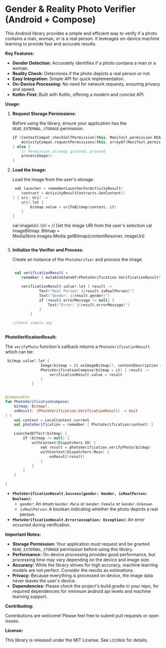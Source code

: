 # Gender & Reality Photo Verifier (Android + Compose)


This Android library provides a simple and efficient way to verify if a photo contains a man, woman, or is a real person. It leverages on-device machine learning to provide fast and accurate results.

**Key Features:**

* **Gender Detection:** Accurately identifies if a photo contains a man or a woman.
* **Reality Check:** Determines if the photo depicts a real person or not.
* **Easy Integration:** Simple API for quick implementation.
* **On-Device Processing:** No need for network requests, ensuring privacy and speed.
* **Kotlin-First:** Built with Kotlin, offering a modern and concise API.


**Usage:**

1.  **Request Storage Permissions:**

    Before using the library, ensure your application has the `READ_EXTERNAL_STORAGE` permission.

    ```kotlin
    if (ContextCompat.checkSelfPermission(this, Manifest.permission.READ_EXTERNAL_STORAGE) != PackageManager.PERMISSION_GRANTED) {
        ActivityCompat.requestPermissions(this, arrayOf(Manifest.permission.READ_EXTERNAL_STORAGE), STORAGE_PERMISSION_CODE)
    } else {
        // Permission already granted, proceed
        processImage()
    }
    ```


2.  **Load the Image:**

    Load the image from the user's storage.

    ```kotlin
     val launcher = rememberLauncherForActivityResult(
        contract = ActivityResultContracts.GetContent()
    ) { uri: Uri? ->
        uri?.let {
            bitmap.value = uriToBitmap(context, it)
        }
    }
    ```

   
    val imageUri: Uri = // Get the image URI from the user's selection
    val imageBitmap: Bitmap = MediaStore.Images.Media.getBitmap(contentResolver, imageUri)
    ```

4.  **Initialize the Verifier and Process:**

    Create an instance of the `PhotoVerifier` and process the image.

    ```kotlin

     val verificationResult =
        remember { mutableStateOf<PhotoVerification.VerificationResult?>(null) }

        verificationResult.value?.let { result ->
                Text("Real Person: ${result.isRealPerson}")
                Text("Gender: ${result.gender}")
                if (result.errorMessage != null) {
                    Text("Error: ${result.errorMessage}")
                }
            }

    //Check sample app
  
    ```

**PhotoVerificationResult:**

The `verifyPhoto` function's callback returns a `PhotoVerificationResult` which can be:

```kotlin
 bitmap.value?.let {
                Image(bitmap = it.asImageBitmap(), contentDescription = "Selected Photo")
                PhotoVerificationCompose(bitmap = it) { result ->
                    verificationResult.value = result
                }
            }


@Composable
fun PhotoVerificationCompose(
    bitmap: Bitmap?,
    onResult: (PhotoVerification.VerificationResult) -> Unit
) {
    val context = LocalContext.current
    val photoVerification = remember { PhotoVerification(context) }

    LaunchedEffect(bitmap) {
        if (bitmap != null) {
            withContext(Dispatchers.IO) {
                val result = photoVerification.verifyPhoto(bitmap)
                withContext(Dispatchers.Main) {
                    onResult(result)
                }
            }
        }
    }

}

```

* **`PhotoVerificationResult.Success(gender: Gender, isRealPerson: Boolean)`:**
    * `gender`: An enum `Gender.Male` or `Gender.Female` or `Gender.Unknown`
    * `isRealPerson`: A boolean indicating whether the photo depicts a real person.
* **`PhotoVerificationResult.Error(exception: Exception)`:** An error occurred during verification.

**Important Notes:**

* **Storage Permission:** Your application *must* request and be granted `READ_EXTERNAL_STORAGE` permission before using this library.
* **Performance:** On-device processing provides good performance, but processing time may vary depending on the device and image size.
* **Accuracy:** While the library strives for high accuracy, machine learning models are not perfect. Consider the results as estimations.
* **Privacy:** Because everything is processed on device, the image data never leaves the user's device.
* **Dependencies:** Please check the project's build.gradle in your repo, for required dependencies for minimum android api levels and machine learning support.

**Contributing:**

Contributions are welcome! Please feel free to submit pull requests or open issues.

**License:**

This library is released under the MIT License. See `LICENSE` for details.

